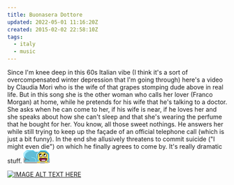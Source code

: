 ```yaml
---
title: Buonasera Dottore
updated: 2022-05-01 11:16:20Z
created: 2015-02-02 22:58:10Z
tags:
  - italy
  - music
---
```


Since I'm knee deep in this 60s Italian vibe (I think it's a sort of overcompensated winter depression that I'm going through) here's a video by Claudia Mori who is the wife of that grapes stomping dude above in real life. But in this song she is the other woman who calls her lover (Franco Morgan) at home, while he pretends for his wife that he's talking to a doctor.
She asks when he can come to her, if his wife is near, if he loves her and she speaks about how she can't sleep and that she's wearing the perfume that he bought for her. You know, all those sweet nothings. He answers her while still trying to keep up the façade of an official telephone call (which is just a bit funny). In the end she allusively threatens to commit suicide ("I might even die") on which he finally agrees to come by. It's really dramatic stuff. ![kekeke.png](../_resources/kekeke.png)

[![IMAGE ALT TEXT HERE](https://img.youtube.com/vi/wmod3ybPy0I/0.jpg)](https://www.youtube.com/watch?v=wmod3ybPy0I)
